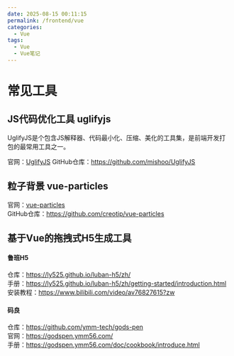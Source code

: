 ```yaml
---
date: 2025-08-15 00:11:15
permalink: /frontend/vue
categories:
  - Vue
tags:
  - Vue
  - Vue笔记
---
```


# 常见工具

## JS代码优化工具 uglifyjs

UglifyJS是个包含JS解释器、代码最小化、压缩、美化的工具集，是前端开发打包的最常用工具之一。

官网：[UglifyJS](https://lisperator.net/uglifyjs/)
GitHub仓库：<https://github.com/mishoo/UglifyJS>

## 粒子背景 vue-particles

官网：[vue-particles](https://vue-particles.netlify.app/)  
GitHub仓库：<https://github.com/creotip/vue-particles>

## 基于Vue的拖拽式H5生成工具

#### 鲁班H5

仓库：<https://ly525.github.io/luban-h5/zh/>  
手册：<https://ly525.github.io/luban-h5/zh/getting-started/introduction.html>  
安装教程：<https://www.bilibili.com/video/av76827615?zw>

#### 码良

仓库：<https://github.com/ymm-tech/gods-pen>  
官网：<https://godspen.ymm56.com/>  
手册：<https://godspen.ymm56.com/doc/cookbook/introduce.html>
